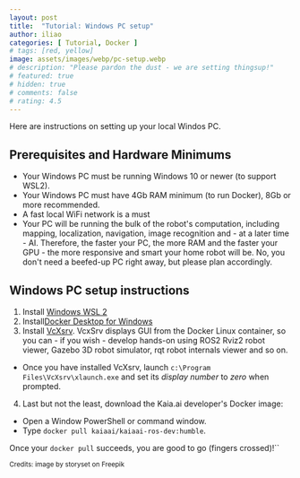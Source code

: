 ```yaml
---
layout: post
title:  "Tutorial: Windows PC setup"
author: iliao
categories: [ Tutorial, Docker ]
# tags: [red, yellow]
image: assets/images/webp/pc-setup.webp
# description: "Please pardon the dust - we are setting thingsup!"
# featured: true
# hidden: true
# comments: false
# rating: 4.5
---
```

Here are instructions on setting up your local Windos PC.

## Prerequisites and Hardware Minimums
- Your Windows PC must be running Windows 10 or newer (to support WSL2).
- Your Windows PC must have 4Gb RAM minimum (to run Docker), 8Gb or more recommended.
- A fast local WiFi network is a must
- Your PC will be running the bulk of the robot's computation, including mapping,
localization, navigation, image recognition and - at a later time - AI.
Therefore, the faster your PC, the more RAM and the faster your GPU - the more
responsive and smart your home robot will be. No, you don't need a beefed-up PC right away,
but please plan accordingly.

## Windows PC setup instructions

1. Install [Windows WSL 2](https://learn.microsoft.com/en-us/windows/wsl/install)
2. Install[Docker Desktop for Windows](https://docs.docker.com/desktop/install/windows-install/)
3. Install [VcXsrv](https://sourceforge.net/projects/vcxsrv/).
VcxSrv displays GUI from the Docker Linux container, so you can - if you wish - develop hands-on
using ROS2 Rviz2 robot viewer, Gazebo 3D robot simulator, rqt robot internals viewer and so on.
  - Once you have installed VcXsrv, launch `c:\Program Files\VcXsrv\xlaunch.exe` and set its
  *display number* to *zero* when prompted.
4. Last but not the least, download the Kaia.ai developer's Docker image:
  - Open a Window PowerShell or command window.
  - Type `docker pull kaiaai/kaiaai-ros-dev:humble`.

Once your `docker pull` succeeds, you are good to go (fingers crossed)!``

<small>Credits: image by storyset on Freepik</small>